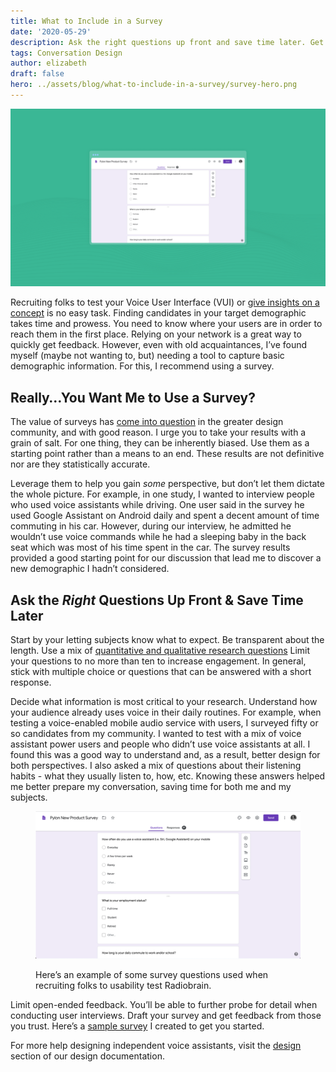 ```yaml
---
title: What to Include in a Survey
date: '2020-05-29'
description: Ask the right questions up front and save time later. Get examples of new voice UI product survey questions and see our sample TTS product survey.
tags: Conversation Design
author: elizabeth
draft: false
hero: ../assets/blog/what-to-include-in-a-survey/survey-hero.png
---
```


![What to Include in a Survey](../assets/blog/what-to-include-in-a-survey/survey-hero.png)

Recruiting folks to test your Voice User Interface (VUI) or [give insights on a concept](/blog/user-research-for-voice-experiences) is no easy task. Finding candidates in your target demographic takes time and prowess. You need to know where your users are in order to reach them in the first place. Relying on your network is a great way to quickly get feedback. However, even with old acquaintances, I’ve found myself (maybe not wanting to, but) needing a tool to capture basic demographic information. For this, I recommend using a survey.

## Really…You Want Me to Use a Survey?

The value of surveys has [come into question](https://medium.com/mule-design/on-surveys-5a73dda5e9a0) in the greater design community, and with good reason. I urge you to take your results with a grain of salt. For one thing, they can be inherently biased. Use them as a starting point rather than a means to an end. These results are not definitive nor are they statistically accurate.

Leverage them to help you gain _some_ perspective, but don’t let them dictate the whole picture. For example, in one study, I wanted to interview people who used voice assistants while driving. One user said in the survey he used Google Assistant on Android daily and spent a decent amount of time commuting in his car. However, during our interview, he admitted he wouldn’t use voice commands while he had a sleeping baby in the back seat which was most of his time spent in the car. The survey results provided a good starting point for our discussion that lead me to discover a new demographic I hadn’t considered.

## Ask the _Right_ Questions Up Front & Save Time Later

Start by your letting subjects know what to expect. Be transparent about the length. Use a mix of [quantitative and qualitative research questions](https://www.nngroup.com/articles/qualitative-surveys/) Limit your questions to no more than ten to increase engagement. In general, stick with multiple choice or questions that can be answered with a short response.

Decide what information is most critical to your research. Understand how your audience already uses voice in their daily routines. For example, when testing a voice-enabled mobile audio service with users, I surveyed fifty or so candidates from my community. I wanted to test with a mix of voice assistant power users and people who didn’t use voice assistants at all. I found this was a good way to understand and, as a result, better design for both perspectives. I also asked a mix of questions about their listening habits - what they usually listen to, how, etc. Knowing these answers helped me better prepare my conversation, saving time for both me and my subjects.

<figure>

![Survey example](../assets/blog/what-to-include-in-a-survey/survey-google.png)

<figcaption>Here’s an example of some survey questions used when recruiting folks to usability test Radiobrain.</figcaption>
</figure>

Limit open-ended feedback. You’ll be able to further probe for detail when conducting user interviews. Draft your survey and get feedback from those you trust. Here’s a [sample survey](https://docs.google.com/forms/d/1faU7-M5zxTLjpTrweklUl1AELeaKsPMzcY7ipENxL60/edit) I created to get you started.

For more help designing independent voice assistants, visit the [design](/docs/design/getting-started) section of our design documentation.

